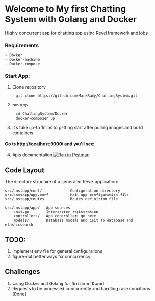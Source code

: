 # Welcome to My first Chatting System with Golang and Docker

Highly concurrent app for chatting app using Revel framework and jobs 

### Requirements
    - Docker
    - Docker-machine
    - Docker-compose

### Start App:

   1. Clone repository
   ```bash
        git clone https://github.com/MarkRady/ChattingSystem.git
   ```
   2. run app 
   ```bash
        cd ChattingSystem/Docker
        docker-composer up
   ```
  3. it's take up-to 1mins to getting start after pulling images and build containers
  ####  Go to http://localhost:9000/ and you'll see:
  4) Apis documentation
 [![Run in Postman](https://run.pstmn.io/button.svg)](https://app.getpostman.com/run-collection/4cc1380527b2fb8309a5)

## Code Layout

The directory structure of a generated Revel application:

    src/instapp/conf/             Configuration directory
    src/instapp/app.conf          Main app configuration file
    src/instapp/routes            Routes definition file

    src/instapp/app/   App sources
        init.go        Interceptor registration
        controllers/   App controllers go here
        models/        Database models and init to database and elasticsearch

## TODO:
1) Implement env file for general configurations
2) figure-out better ways for concurrency 

## Challenges
1) Using Docker and Golang for first time [Done]
2) Requests to be processed concurrently and handling race conditions [Done]

